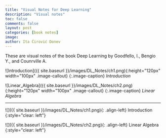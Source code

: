 ```yaml
---
title: "Visual Notes for Deep Learning"
description: "Visual notes"
toc: false
comments: false
layout: post
categories: [book notes]
image: 
author: Ita Ćirović Donev
---
```


These are visual notes of the book Deep Learning by Goodfello, I., Bengio Y., and Counrville A.


![Introduction]({{ site.baseurl }}/images/DL_Notes/ch1.png){:height="120px" width="100px" .image-callout}
{:.image-caption}
*Introduction*

![Linear_Algebra]({{ site.baseurl }}/images/DL_Notes/ch2.png){:height="120px" width="100px" .image-callout}
{:.image-caption}
*Linear Algebra*

***

![]({{ site.baseurl }}/images/DL_Notes/ch1.png){: .align-left}
Introduction
{:style="clear: left"}

![]({{ site.baseurl }}/images/DL_Notes/ch2.png){: .align-left}
Linear Algebra
{:style="clear: left"}